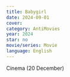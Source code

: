 ```yaml
---
title: Babygirl
date: 2024-09-01
cover: 
category: AntiMovies
year: 2024
star: no
movie/series: Movie
language: English
---
```

Cinema (20 December)






